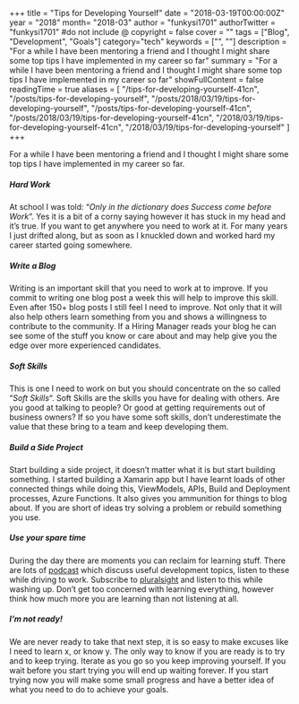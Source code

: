 +++
title = "Tips for Developing Yourself"
date = "2018-03-19T00:00:00Z"
year = "2018"
month= "2018-03"
author = "funkysi1701"
authorTwitter = "funkysi1701" #do not include @
copyright = false
cover = ""
tags = ["Blog", "Development", "Goals"]
category="tech"
keywords = ["", ""]
description = "For a while I have been mentoring a friend and I thought I might share some top tips I have implemented in my career so far"
summary = "For a while I have been mentoring a friend and I thought I might share some top tips I have implemented in my career so far"
showFullContent = false
readingTime = true
aliases = [
    "/tips-for-developing-yourself-41cn",
    "/posts/tips-for-developing-yourself",
    "/posts/2018/03/19/tips-for-developing-yourself",
    "/posts/tips-for-developing-yourself-41cn",
    "/posts/2018/03/19/tips-for-developing-yourself-41cn",
    "/2018/03/19/tips-for-developing-yourself-41cn",
    "/2018/03/19/tips-for-developing-yourself"
]
+++

For a while I have been mentoring a friend and I thought I might share some top tips I have implemented in my career so far.

##### Hard Work

At school I was told: “_Only in the dictionary does Success come before Work_“. Yes it is a bit of a corny saying however it has stuck in my head and it’s true. If you want to get anywhere you need to work at it. For many years I just drifted along, but as soon as I knuckled down and worked hard my career started going somewhere.

##### Write a Blog

Writing is an important skill that you need to work at to improve. If you commit to writing one blog post a week this will help to improve this skill. Even after 150+ blog posts I still feel I need to improve. Not only that it will also help others learn something from you and shows a willingness to contribute to the community. If a Hiring Manager reads your blog he can see some of the stuff you know or care about and may help give you the edge over more experienced candidates.

##### Soft Skills

This is one I need to work on but you should concentrate on the so called “_Soft Skills_“. Soft Skills are the skills you have for dealing with others. Are you good at talking to people? Or good at getting requirements out of business owners? If so you have some soft skills, don’t underestimate the value that these bring to a team and keep developing them.

##### Build a Side Project

Start building a side project, it doesn’t matter what it is but start building something. I started building a Xamarin app but I have learnt loads of other connected things while doing this, ViewModels, APIs, Build and Deployment processes, Azure Functions. It also gives you ammunition for things to blog about. If you are short of ideas try solving a problem or rebuild something you use.

##### Use your spare time

During the day there are moments you can reclaim for learning stuff. There are lots of [podcast](https://www.funkysi1701.com/podcasts) which discuss useful development topics, listen to these while driving to work. Subscribe to [pluralsight](https://www.funkysi1701.com/pluralsight) and listen to this while washing up. Don’t get too concerned with learning everything, however think how much more you are learning than not listening at all.

##### I’m not ready!

We are never ready to take that next step, it is so easy to make excuses like I need to learn x, or know y. The only way to know if you are ready is to try and to keep trying. Iterate as you go so you keep improving yourself. If you wait before you start trying you will end up waiting forever. If you start trying now you will make some small progress and have a better idea of what you need to do to achieve your goals.